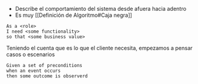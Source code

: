 - Describe el comportamiento del sistema desde afuera hacia adentro
- Es muy [[Definición de Algoritmo#Caja negra]]
```
As a <role>
I need <some functionality>
so that <some business value>
```
Teniendo el cuenta que es lo que el cliente necesita, empezamos a pensar casos o escenarios
```
Given a set of preconditions
when an event occurs
then some outcome is observerd
```